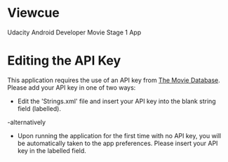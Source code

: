 # Viewcue
Udacity Android Developer Movie Stage 1 App

# Editing the API Key
This application requires the use of an API key from [The Movie Database](https://www.themoviedb.org/). Please add your API key in one of two ways:

  - Edit the 'Strings.xml' file and insert your API key into the blank string field (labelled).
 
  -alternatively
  - Upon running the application for the first time with no API key, you will be automatically taken to the app preferences. Please insert your API key in the labelled field.
